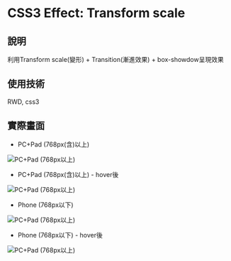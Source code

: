 # CSS3 Effect: Transform scale

## 說明
   利用Transform scale(變形) + Transition(漸進效果) + box-showdow呈現效果

## 使用技術
   RWD, css3

## 實際畫面

   * PC+Pad (768px(含)以上)

   <img src="https://github.com/happyGaia/cssEffect/transform-scale/raw/master/snapshot/transform.png" alt="PC+Pad (768px以上)" title="PC+Pad (768px以上)">

   * PC+Pad (768px(含)以上) - hover後

   <img src="https://github.com/happyGaia/cssEffect/transform-scale/raw/master/snapshot/transform-hover.png" alt="PC+Pad (768px以上)" title="PC+Pad (768px以上)">


   * Phone (768px以下)

   <img src="https://github.com/happyGaia/cssEffect/transform-scale/raw/master/snapshot/phone-transform.png" alt="PC+Pad (768px以上)" title="PC+Pad (768px以上)">

   * Phone (768px以下) - hover後

   <img src="https://github.com/happyGaia/cssEffect/transform-scale/raw/master/snapshot/phone-transform.png-hover" alt="PC+Pad (768px以上)" title="PC+Pad (768px以上)">
